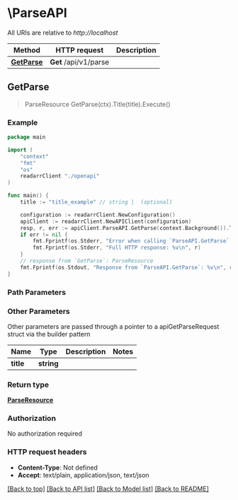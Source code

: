 # \ParseAPI

All URIs are relative to *http://localhost*

Method | HTTP request | Description
------------- | ------------- | -------------
[**GetParse**](ParseAPI.md#GetParse) | **Get** /api/v1/parse | 



## GetParse

> ParseResource GetParse(ctx).Title(title).Execute()



### Example

```go
package main

import (
    "context"
    "fmt"
    "os"
    readarrClient "./openapi"
)

func main() {
    title := "title_example" // string |  (optional)

    configuration := readarrClient.NewConfiguration()
    apiClient := readarrClient.NewAPIClient(configuration)
    resp, r, err := apiClient.ParseAPI.GetParse(context.Background()).Title(title).Execute()
    if err != nil {
        fmt.Fprintf(os.Stderr, "Error when calling `ParseAPI.GetParse``: %v\n", err)
        fmt.Fprintf(os.Stderr, "Full HTTP response: %v\n", r)
    }
    // response from `GetParse`: ParseResource
    fmt.Fprintf(os.Stdout, "Response from `ParseAPI.GetParse`: %v\n", resp)
}
```

### Path Parameters



### Other Parameters

Other parameters are passed through a pointer to a apiGetParseRequest struct via the builder pattern


Name | Type | Description  | Notes
------------- | ------------- | ------------- | -------------
 **title** | **string** |  | 

### Return type

[**ParseResource**](ParseResource.md)

### Authorization

No authorization required

### HTTP request headers

- **Content-Type**: Not defined
- **Accept**: text/plain, application/json, text/json

[[Back to top]](#) [[Back to API list]](../README.md#documentation-for-api-endpoints)
[[Back to Model list]](../README.md#documentation-for-models)
[[Back to README]](../README.md)

